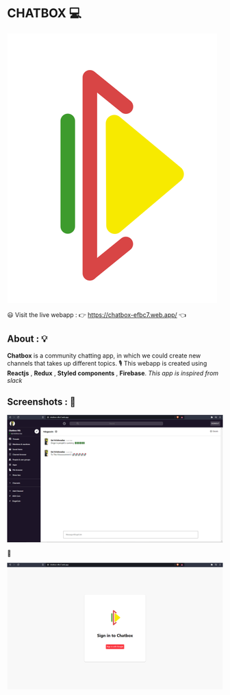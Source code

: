 # CHATBOX 💻

![Logo](https://github.com/saikrishnadas/Chatbox/blob/main/src/chatbox-logo.svg)

😃  Visit the live webapp : 👉  https://chatbox-efbc7.web.app/  👈

## About : 💡

**Chatbox** is a community chatting app, in which we could create new channels that takes up different topics. 🎙
This webapp is created using **Reactjs** , **Redux** , **Styled components** , **Firebase**.
*This app is inspired from slack* 


## Screenshots : 📸

![website screenshot](https://github.com/saikrishnadas/Chatbox/blob/main/Screenshot-main.png)


🔑

![login screenshot](https://github.com/saikrishnadas/Chatbox/blob/main/Screenshot-login.png)


